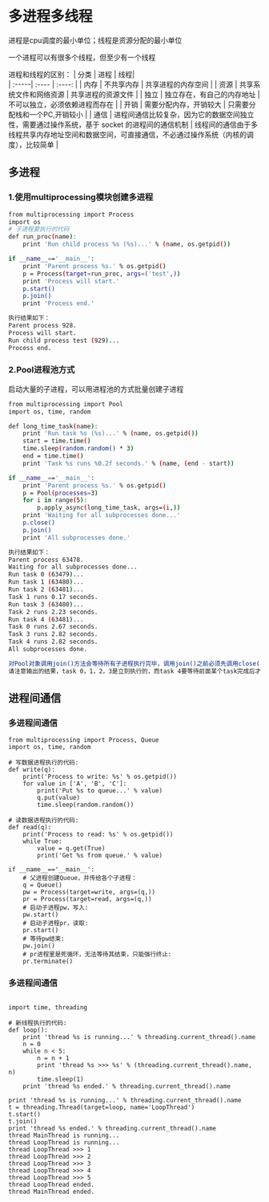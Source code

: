 # 多进程多线程

进程是cpu调度的最小单位；线程是资源分配的最小单位

一个进程可以有很多个线程，但至少有一个线程

进程和线程的区别：
| 分类   | 进程 | 线程|  
| :-----| :---- | :----: |
| 内存   | 不共享内存 | 共享进程的内存空间 |
| 资源   | 共享系统文件和网络资源 | 共享进程的资源文件 |
| 独立   | 独立存在，有自己的内存地址 | 不可以独立，必须依赖进程而存在 |
| 开销   | 需要分配内存，开销较大 | 只需要分配栈和一个PC,开销较小 |
| 通信   | 进程间通信比较复杂，因为它的数据空间独立性，需要通过操作系统，基于 socket 的进程间的通信机制     | 线程间的通信由于多线程共享内存地址空间和数据空间，可直接通信，不必通过操作系统（内核的调度），比较简单 |

## 多进程

### 1.使用multiprocessing模块创建多进程

```.bash
from multiprocessing import Process
import os
# 子进程要执行的代码
def run_proc(name):
    print 'Run child process %s (%s)...' % (name, os.getpid())

if __name__=='__main__':
    print 'Parent process %s.' % os.getpid()
    p = Process(target=run_proc, args=('test',))
    print 'Process will start.'
    p.start()
    p.join()
    print 'Process end.'

执行结果如下：
Parent process 928.
Process will start.
Run child process test (929)...
Process end.
```

### 2.Pool进程池方式

启动大量的子进程，可以用进程池的方式批量创建子进程

```.bash
from multiprocessing import Pool
import os, time, random

def long_time_task(name):
    print 'Run task %s (%s)...' % (name, os.getpid())
    start = time.time()
    time.sleep(random.random() * 3)
    end = time.time()
    print 'Task %s runs %0.2f seconds.' % (name, (end - start))

if __name__=='__main__':
    print 'Parent process %s.' % os.getpid()
    p = Pool(processes=3)
    for i in range(5):
        p.apply_async(long_time_task, args=(i,))
    print 'Waiting for all subprocesses done...'
    p.close()
    p.join()
    print 'All subprocesses done.'

执行结果如下：
Parent process 63478.
Waiting for all subprocesses done...
Run task 0 (63479)...
Run task 1 (63480)...
Run task 2 (63481)...
Task 1 runs 0.17 seconds.
Run task 3 (63480)...
Task 2 runs 2.23 seconds.
Run task 4 (63481)...
Task 0 runs 2.67 seconds.
Task 3 runs 2.82 seconds.
Task 4 runs 2.82 seconds.
All subprocesses done.

对Pool对象调用join()方法会等待所有子进程执行完毕，调用join()之前必须先调用close()，调用close()之后就不能继续添加新的Process了。
请注意输出的结果，task 0，1，2，3是立刻执行的，而task 4要等待前面某个task完成后才执行，这是因为Pool的默认大小在我的电脑上是3,,,p = Pool(processes=3)
```

## 进程间通信

### 多进程间通信

```
from multiprocessing import Process, Queue
import os, time, random

# 写数据进程执行的代码:
def write(q):
    print('Process to write: %s' % os.getpid())
    for value in ['A', 'B', 'C']:
        print('Put %s to queue...' % value)
        q.put(value)
        time.sleep(random.random())

# 读数据进程执行的代码:
def read(q):
    print('Process to read: %s' % os.getpid())
    while True:
        value = q.get(True)
        print('Get %s from queue.' % value)

if __name__=='__main__':
    # 父进程创建Queue，并传给各个子进程：
    q = Queue()
    pw = Process(target=write, args=(q,))
    pr = Process(target=read, args=(q,))
    # 启动子进程pw，写入:
    pw.start()
    # 启动子进程pr，读取:
    pr.start()
    # 等待pw结束:
    pw.join()
    # pr进程里是死循环，无法等待其结束，只能强行终止:
    pr.terminate()
```

### 多进程间通信
```

import time, threading

# 新线程执行的代码:
def loop():
    print 'thread %s is running...' % threading.current_thread().name
    n = 0
    while n < 5:
        n = n + 1
        print 'thread %s >>> %s' % (threading.current_thread().name, n)
        time.sleep(1)
    print 'thread %s ended.' % threading.current_thread().name

print 'thread %s is running...' % threading.current_thread().name
t = threading.Thread(target=loop, name='LoopThread')
t.start()
t.join()
print 'thread %s ended.' % threading.current_thread().name
thread MainThread is running...
thread LoopThread is running...
thread LoopThread >>> 1
thread LoopThread >>> 2
thread LoopThread >>> 3
thread LoopThread >>> 4
thread LoopThread >>> 5
thread LoopThread ended.
thread MainThread ended.

```

